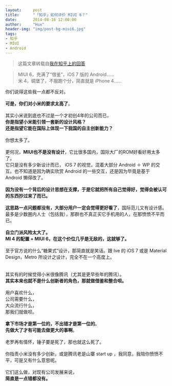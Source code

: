 ```yaml
---
layout:     post
title:      "「知乎」如何评价 MIUI 6？"
date:       2014-08-16 12:00:00
author:     "Hux"
header-img: "img/post-bg-miui6.jpg"
tags:
- 知乎
- MIUI
- Android
---
```


> 这篇文章转载自[我在知乎上的回答](http://www.zhihu.com/question/24783844/answer/29286896)


<div>
<blockquote>MIUI 6，充满了“借鉴”，iOS 7 版的 Android……
<br>米 4，碉堡了，不服跑个分，简直就是 iPhone 4……</blockquote>你们说得这些我一点都不反对。
<br>
<br><b>可是，你们对小米的要求太高了</b>。
<br>
<br>其实小米说到底也不过是一个才初创4年的公司而已，
<br><b>你是指望小米能引领一套新的设计风格？</b>
<br><b>还是指望它能在国际上体现一下我国的自主创新能力？</b>
<br>
<br>你想太多了。
<br>
<br>更何况，<b>MIUI也不是没有设计</b>，它比很多国内，国际大厂的ROM好看好用太多了。
<br>它只是没有多少新设计而已， iOS 7 的视觉，混着大部分 Android ＋ WP 的交互。也不知道是因为确实欣赏 Android 的一些交互，还是因为毕竟是基于 Android 懒得改了。
<br>
<br><b>因为没有一个背后的设计思想在支撑，于是它就把所有自己觉得好，觉得会被认可的东西抄过来了而已。</b>
<br>
<br><b>这思路一点问题都没有，</b><b>大部分用户一定会觉得更好看了</b>，国际范儿又有设计感。最多是少数圈内人士（包括我），那群也不真正买它手机用的人，在那愤愤不平而已。
<br>
<br><b>自立门派风险太大了。</b>
<br><b>MI 4 的配置 + MIUI 6，在这个价位几乎是无敌的，这就够了。</b>
<br>
<br>至于官方说的什么“糖果式”设计，那简直就是笑话。跟 Ive 的 iOS 7 或是 Material Design，Metro 所设计之设计，完全不在一个高度上。
<br>
<br>
<br>其实有的时候觉得小米很像腾讯（尤其是更早些年的腾讯）。
<br><b>其实本来也就不是什么创新者的角色，那就做借鉴和整合呗。</b>
<br>
<br>用户喜欢什么，
<br>公司需要什么，
<br>大众流行什么，
<br>那我们就做呗。
<br>
<br><b>拿下市场才是第一位的，不出错才是第一位的</b>。
<br><b>先做大了才有可能去做更大的事啊</b>。
<br>
<br>老罗再有情怀，锤子要是死了，那也就这么死了。
<br>
<br>你指责小米没有多少创新，或是腾讯老是山寨 start up ，我同意，我陪你愤愤不平，可是又有什么意思呢。
<br>
<br>它们这么做，对现有公司发展来说，
<br><b>简直是一点错都没有。</b>
<br>
<br>
</div>


